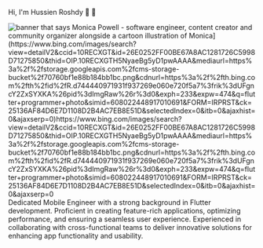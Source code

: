 Hi, I'm Hussien Roshdy 👋 👩

<img src="[https://raw.githubusercontent.com/M0nica/M0nica/master/gh-header-image-cropped.png" alt="banner that says Monica Powell - software engineer, content creator and community organizer alongside a cartoon illustration of Monica](https://www.bing.com/images/search?view=detailV2&ccid=10RECXGT&id=26E0252FF00BE67A8AC1281726C5998D71275850&thid=OIP.10RECXGTH5NyaeBg5yD1pwAAAA&mediaurl=https%3a%2f%2fstorage.googleapis.com%2fcms-storage-bucket%2f70760bf1e88b184bb1bc.png&cdnurl=https%3a%2f%2fth.bing.com%2fth%2fid%2fR.d744440971931f937269e060e720f5a7%3frik%3dUFgncY2ZxSYXKA%26pid%3dImgRaw%26r%3d0&exph=233&expw=474&q=flutter+programmer+photo&simid=608022448917010691&FORM=IRPRST&ck=25136AF84D6E7D1108D2B4AC7EB8E51D&selectedIndex=0&itb=0&ajaxhist=0&ajaxserp=0)https://www.bing.com/images/search?view=detailV2&ccid=10RECXGT&id=26E0252FF00BE67A8AC1281726C5998D71275850&thid=OIP.10RECXGTH5NyaeBg5yD1pwAAAA&mediaurl=https%3a%2f%2fstorage.googleapis.com%2fcms-storage-bucket%2f70760bf1e88b184bb1bc.png&cdnurl=https%3a%2f%2fth.bing.com%2fth%2fid%2fR.d744440971931f937269e060e720f5a7%3frik%3dUFgncY2ZxSYXKA%26pid%3dImgRaw%26r%3d0&exph=233&expw=474&q=flutter+programmer+photo&simid=608022448917010691&FORM=IRPRST&ck=25136AF84D6E7D1108D2B4AC7EB8E51D&selectedIndex=0&itb=0&ajaxhist=0&ajaxserp=0">
Dedicated Mobile Engineer with a strong background in Flutter development. Proficient in creating feature-rich applications, optimizing performance, and ensuring a seamless user experience. Experienced in collaborating with cross-functional teams to deliver innovative solutions for enhancing app functionality and usability.
